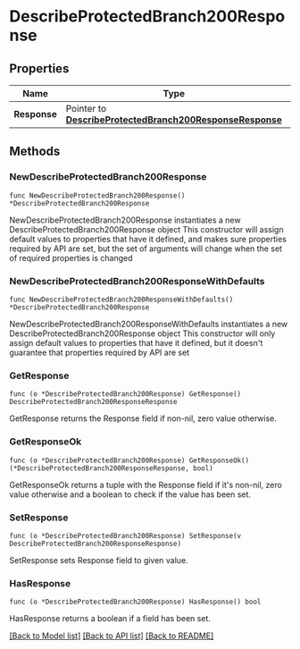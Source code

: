 # DescribeProtectedBranch200Response

## Properties

Name | Type | Description | Notes
------------ | ------------- | ------------- | -------------
**Response** | Pointer to [**DescribeProtectedBranch200ResponseResponse**](DescribeProtectedBranch200ResponseResponse.md) |  | [optional] 

## Methods

### NewDescribeProtectedBranch200Response

`func NewDescribeProtectedBranch200Response() *DescribeProtectedBranch200Response`

NewDescribeProtectedBranch200Response instantiates a new DescribeProtectedBranch200Response object
This constructor will assign default values to properties that have it defined,
and makes sure properties required by API are set, but the set of arguments
will change when the set of required properties is changed

### NewDescribeProtectedBranch200ResponseWithDefaults

`func NewDescribeProtectedBranch200ResponseWithDefaults() *DescribeProtectedBranch200Response`

NewDescribeProtectedBranch200ResponseWithDefaults instantiates a new DescribeProtectedBranch200Response object
This constructor will only assign default values to properties that have it defined,
but it doesn't guarantee that properties required by API are set

### GetResponse

`func (o *DescribeProtectedBranch200Response) GetResponse() DescribeProtectedBranch200ResponseResponse`

GetResponse returns the Response field if non-nil, zero value otherwise.

### GetResponseOk

`func (o *DescribeProtectedBranch200Response) GetResponseOk() (*DescribeProtectedBranch200ResponseResponse, bool)`

GetResponseOk returns a tuple with the Response field if it's non-nil, zero value otherwise
and a boolean to check if the value has been set.

### SetResponse

`func (o *DescribeProtectedBranch200Response) SetResponse(v DescribeProtectedBranch200ResponseResponse)`

SetResponse sets Response field to given value.

### HasResponse

`func (o *DescribeProtectedBranch200Response) HasResponse() bool`

HasResponse returns a boolean if a field has been set.


[[Back to Model list]](../README.md#documentation-for-models) [[Back to API list]](../README.md#documentation-for-api-endpoints) [[Back to README]](../README.md)


